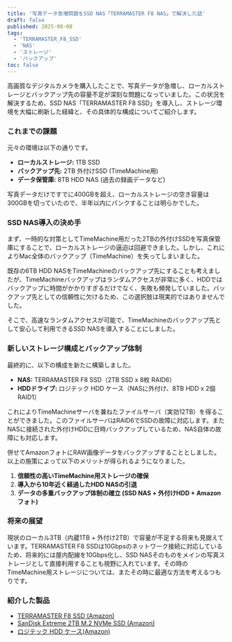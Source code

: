 ```yaml
---
title: '写真データ急増問題をSSD NAS「TERRAMASTER F8 NAS」で解決した話'
draft: false
published: 2025-08-08
tags:
  - 'TERRAMASTER_F8_SSD'
  - 'NAS'
  - 'ストレージ'
  - 'バックアップ'
toc: false
---
```


高画質なデジタルカメラを購入したことで、写真データが急増し、ローカルストレージとバックアップ先の容量不足が深刻な問題になっていました。この状況を解決するため、SSD NAS「TERRAMASTER F8 SSD」を導入し、ストレージ環境を大幅に刷新した経緯と、その具体的な構成についてご紹介します。

### これまでの課題

元々の環境は以下の通りです。

-   **ローカルストレージ:** 1TB SSD
-   **バックアップ先:** 2TB 外付けSSD (TimeMachine用)
-   **データ保管庫:** 8TB HDD NAS (過去の録画データなど)

写真データだけですでに400GBを超え、ローカルストレージの空き容量は300GBを切っていたので、半年以内にパンクすることは明らかでした。

### SSD NAS導入の決め手

まず、一時的な対策としてTimeMachine用だった2TBの外付けSSDを写真保管庫にすることで、ローカルストレージの逼迫は回避できました。しかし、これによりMac全体のバックアップ（TimeMachine）を失ってしまいました。

既存の6TB HDD NASをTimeMachineのバックアップ先にすることも考えましたが、TimeMachineバックアップはランダムアクセスが非常に多く、HDDではバックアップに時間がかかりすぎるだけでなく、失敗も頻発していました。バックアップ先としての信頼性に欠けるため、この選択肢は現実的ではありませんでした。

そこで、高速なランダムアクセスが可能で、TimeMachineのバックアップ先として安心して利用できるSSD NASを導入することにしました。

### 新しいストレージ構成とバックアップ体制

最終的に、以下の構成を新たに構築しました。

-   **NAS:** TERRAMASTER F8 SSD（2TB SSD x 8枚 RAID6）
-   **HDDドライブ:** ロジテック HDD ケース（NASに外付け、8TB HDD x 2個 RAID1）

これによりTimeMachineサーバを兼ねたファイルサーバ（実効12TB）を得ることができました。このファイルサーバはRAID6でSSDの故障に対応します。またNASに接続された外付けHDDに日時バックアップしているため、NAS自体の故障にも対応します。

併せてAmazonフォトにRAW画像データをバックアップすることとしました。以上の施策によって以下のメリットが得られるようになりました。

1.  **信頼性の高いTimeMachine用ストレージの確保**
2.  **導入から10年近く経過したHDD NASの引退**
3.  **データの多重バックアップ体制の確立 (SSD NAS + 外付けHDD + Amazonフォト)**

### 将来の展望

現状のローカル3TB（内蔵1TB + 外付け2TB）で容量が不足する将来も見据えています。TERRAMASTER F8 SSDは10Gbpsのネットワーク接続に対応しているため、将来的には屋内配線を10Gbps化し、SSD NASそのものをメインの写真ストレージとして直接利用することも視野に入れています。その時のTimeMachine用ストレージについては、またその時に最適な方法を考えるつもりです。

### 紹介した製品

-   [TERRAMASTER F8 SSD (Amazon)](https://amzn.to/4fryTJz)
-   [SanDisk Extreme 2TB M.2 NVMe SSD (Amazon)](https://amzn.to/40Y8ehw)
-   [ロジテック HDD ケース(Amazon)](https://amzn.to/4moZFoG)